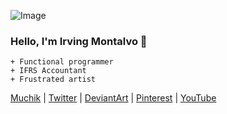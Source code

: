 ![Image](https://pbs.twimg.com/profile_banners/1321263663186092032/1605294885/1500x500)
### Hello, I'm Irving Montalvo 👋
```
+ Functional programmer
+ IFRS Accountant
+ Frustrated artist
```
[Muchik](https://muchik.net)
| [Twitter](https://twitter.com/IrvMontalvo)
| [DeviantArt](https://www.deviantart.com/irvmontalvo)
| [Pinterest](https://www.pinterest.com/IrvMontalvo)
| [YouTube](https://www.youtube.com/channel/UCRVsgHASXc4FYyR5F3Nb5Iw)
